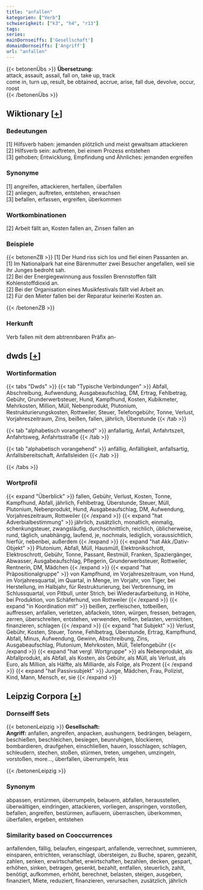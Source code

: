 ```yaml
---
title: "anfallen"
kategorien: ["Verb"]
schwierigkeit: ["k3", "h4", "r13"]
tags:
series:
mainDornseiffs: ['Gesellschaft']
domainDornseiffs: ['Angriff']
url: "anfallen"
---
```


{{< betonenÜbs >}}
**Übersetzung:**  
attack, assault, assail, fall on, take up, track  
come in, turn up, result, be obtained, accrue, arise, fall due, devolve, occur, roost  
{{< /betonenÜbs >}}

## Wiktionary [[+](https://de.wiktionary.org/wiki/anfallen)]

### Bedeutungen
[1] Hilfsverb haben: jemanden plötzlich und meist gewaltsam attackieren  
[2] Hilfsverb sein: auftreten, bei einem Prozess entstehen  
[3] gehoben; Entwicklung, Empfindung und Ähnliches: jemanden ergreifen  

### Synonyme
[1] angreifen, attackieren, herfallen, überfallen  
[2] anliegen, auftreten, entstehen, erwachsen  
[3] befallen, erfassen, ergreifen, überkommen  

### Wortkombinationen
[2] Arbeit fällt an, Kosten fallen an, Zinsen fallen an  

### Beispiele
{{< betonenZB >}}
[1] Der Hund riss sich los und fiel einen Passanten an.  
[1] Im Nationalpark hat eine Bärenmutter zwei Besucher angefallen, weil sie ihr Junges bedroht sah.  
[2] Bei der Energiegewinnung aus fossilen Brennstoffen fällt Kohlenstoffdioxid an.  
[2] Bei der Organisation eines Musikfestivals fällt viel Arbeit an.  
[2] Für den Mieter fallen bei der Reparatur keinerlei Kosten an.  

{{< /betonenZB >}}
### Herkunft
Verb fallen mit dem abtrennbaren Präfix an-  



## dwds [[+](https://www.dwds.de/wb/anfallen)]

### Wortinformation
{{< tabs "Dwds" >}}
{{< tab "Typische Verbindungen" >}}
Abfall, Abschreibung, Aufwendung, Ausgabeaufschlag, DM, Ertrag, Fehlbetrag, Gebühr, Grunderwerbsteuer, Hund, Kampfhund, Kosten, Kubikmeter, Mehrkosten, Million, Müll, Nebenprodukt, Plutonium, Restrukturierungskosten, Rottweiler, Steuer, Telefongebühr, Tonne, Verlust, Vorjahreszeitraum, Zins, beißen, fallen, jährlich, Überstunde
{{< /tab >}}

{{< tab "alphabetisch vorangehend" >}}
anfallartig, Anfall, Anfahrtszeit, Anfahrtsweg, Anfahrtsstraße
{{< /tab >}}

{{< tab "alphabetisch vorangehend" >}}
anfällig, Anfälligkeit, anfallsartig, Anfallsbereitschaft, Anfallsleiden
{{< /tab >}}

{{< /tabs >}}

### Wortprofil
{{< expand "Überblick" >}} fallen, Gebühr, Verlust, Kosten, Tonne, Kampfhund, Abfall, jährlich, Fehlbetrag, Überstunde, Steuer, Müll, Plutonium, Nebenprodukt, Hund, Ausgabeaufschlag, DM, Aufwendung, Vorjahreszeitraum, Rottweiler {{< /expand >}}
{{< expand "hat Adverbialbestimmung" >}} jährlich, zusätzlich, monatlich, einmalig, schenkungsteuer, zwangsläufig, durchschnittlich, reichlich, üblicherweise, rund, täglich, unabhängig, laufend, je, nochmals, lediglich, voraussichtlich, hierfür, nebenbei, außerdem {{< /expand >}}
{{< expand "hat Akk./Dativ-Objekt" >}} Plutonium, Abfall, Müll, Hausmüll, Elektronikschrott, Elektroschrott, Gebühr, Tonne, Passant, Restmüll, Franken, Spaziergänger, Abwasser, Ausgabeaufschlag, Pflegerin, Grunderwerbsteuer, Rottweiler, Rentnerin, DM, Mädchen {{< /expand >}}
{{< expand "hat Präpositionalgruppe" >}} von Kampfhund, im Vorjahreszeitraum, von Hund, im Vorjahresquartal, im Quartal, in Menge, im Vorjahr, von Tiger, bei Herstellung, im Halbjahr, für Restrukturierung, bei Verbrennung, im Schlussquartal, von Pitbull, unter Strich, bei Wiederaufarbeitung, in Höhe, bei Produktion, von Schäferhund, von Rottweiler {{< /expand >}}
{{< expand "in Koordination mit" >}} beißen, zerfleischen, totbeißen, auffressen, anfallen, verletzen, abfackeln, töten, würgen, fressen, betragen, zerren, überschreiten, entstehen, verwenden, reißen, belasten, vernichten, finanzieren, schlagen {{< /expand >}}
{{< expand "hat Subjekt" >}} Verlust, Gebühr, Kosten, Steuer, Tonne, Fehlbetrag, Überstunde, Ertrag, Kampfhund, Abfall, Minus, Aufwendung, Gewinn, Abschreibung, Zins, Ausgabeaufschlag, Plutonium, Mehrkosten, Müll, Telefongebühr {{< /expand >}}
{{< expand "hat vergl. Wortgruppe" >}} als Nebenprodukt, als Abfallprodukt, als Abfall, als Kosten, als Gebühr, als Müll, als Verlust, als Euro, als Million, als Hälfte, als Milliarde, als Folge, als Prozent {{< /expand >}}
{{< expand "hat Passivsubjekt" >}} Junge, Mädchen, Frau, Polizist, Kind, Mann, Mensch, er, sie {{< /expand >}}

## Leipzig Corpora [[+](https://corpora.uni-leipzig.de/en/res?word=anfallen&corpusId=deu_newscrawl-public_2018)]

### Dornseiff Sets
{{< betonenLeipzig >}}
**Gesellschaft:**  
**Angriff:** anfallen, angreifen, anpacken, aushungern, bedrängen, belagern, beschießen, beschleichen, besiegen, beunruhigen, blockieren, bombardieren, draufgehen, einschließen, hauen, losschlagen, schlagen, schleudern, stechen, stoßen, stürmen, treten, umgehen, umzingeln, vorstoßen, more..., überfallen, überrumpeln, less  

{{< /betonenLeipzig >}}

### Synonym
abpassen, erstürmen, überrumpeln, belauern, abfallen, herausstellen, überwältigen, eindringen, attackieren, vorliegen, anspringen, vorstoßen, befallen, angreifen, bestürmen, auflauern, überraschen, überkommen, überfallen, ergeben, entstehen


### Similarity based on Cooccurrences
anfallenden, fällig, belaufen, eingespart, anfallende, verrechnet, summieren, einsparen, entrichten, veranschlagt, übersteigen, zu Buche, sparen, gezahlt, zahlen, senken, erwirtschaftet, erwirtschaften, bezahlen, decken, gespart, erhöhen, sinken, betragen, gesenkt, bezahlt, entfallen, steuerlich, zahlt, benötigt, aufkommen, erhöht, berechnet, belasten, steigen, ausgeben, finanziert, Miete, reduziert, finanzieren, verursachen, zusätzlich, jährlich

